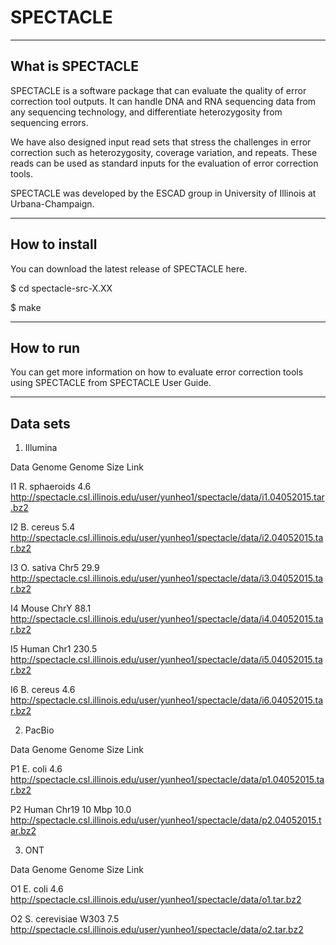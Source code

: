 # SPECTACLE

-------------------
What is SPECTACLE
-------------------

SPECTACLE is a software package that can evaluate the quality of error correction tool outputs. It can handle DNA and RNA sequencing data from any sequencing technology, and differentiate heterozygosity from sequencing errors.

We have also designed input read sets that stress the challenges in error correction such as heterozygosity, coverage variation, and repeats. These reads can be used as standard inputs for the evaluation of error correction tools.

SPECTACLE was developed by the ESCAD group in University of Illinois at Urbana-Champaign.

-----------------
How to install
-----------------

You can download the latest release of SPECTACLE here.

$ cd spectacle-src-X.XX

$ make

---------------
How to run
---------------
You can get more information on how to evaluate error correction tools using SPECTACLE from SPECTACLE User Guide.

-----------
Data sets
-----------

1. Illumina

Data      Genome              Genome Size           Link

I1	      R. sphaeroids	        4.6	         http://spectacle.csl.illinois.edu/user/yunheo1/spectacle/data/i1.04052015.tar.bz2

I2	      B. cereus	            5.4          http://spectacle.csl.illinois.edu/user/yunheo1/spectacle/data/i2.04052015.tar.bz2

I3	      O. sativa Chr5	      29.9         http://spectacle.csl.illinois.edu/user/yunheo1/spectacle/data/i3.04052015.tar.bz2

I4	      Mouse ChrY	          88.1         http://spectacle.csl.illinois.edu/user/yunheo1/spectacle/data/i4.04052015.tar.bz2

I5	      Human Chr1	          230.5	       http://spectacle.csl.illinois.edu/user/yunheo1/spectacle/data/i5.04052015.tar.bz2

I6	      B. cereus	            4.6	         http://spectacle.csl.illinois.edu/user/yunheo1/spectacle/data/i6.04052015.tar.bz2


2. PacBio

Data	      Genome	          Genome Size                                             Link

P1	      E. coli	              4.6	         http://spectacle.csl.illinois.edu/user/yunheo1/spectacle/data/p1.04052015.tar.bz2

P2	      Human Chr19 10 Mbp	  10.0         http://spectacle.csl.illinois.edu/user/yunheo1/spectacle/data/p2.04052015.tar.bz2


3. ONT

Data	      Genome	          Genome Size    	                                        Link

O1	      E. coli	              4.6	         http://spectacle.csl.illinois.edu/user/yunheo1/spectacle/data/o1.tar.bz2

O2	      S. cerevisiae W303	  7.5          http://spectacle.csl.illinois.edu/user/yunheo1/spectacle/data/o2.tar.bz2



